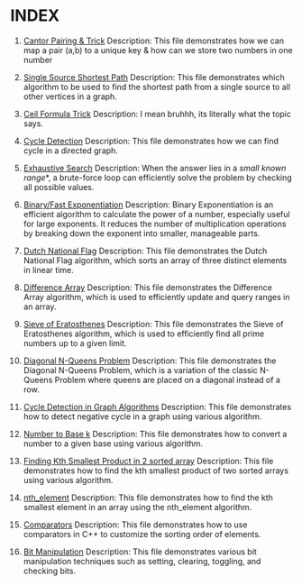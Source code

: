 # INDEX


1. [Cantor Pairing  & Trick](https://github.com/amangh30/dsa/blob/main/Learning/1.md)
   Description: This file demonstrates how we can map a pair (a,b) to a unique key & how can we store two numbers in one number

2. [Single Source Shortest Path](https://github.com/amangh30/dsa/blob/main/Learning/2.md)
   Description: This file demonstrates which algorithm to be used to find the shortest path from a single source to all other vertices in a graph.

3. [Ceil Formula Trick](https://github.com/amangh30/dsa/blob/main/Learning/3.md)
   Description: I mean bruhhh, its literally what the topic says.

4. [Cycle Detection](https://github.com/amangh30/dsa/blob/main/Learning/4.md)
   Description: This file demonstrates how we can find cycle in a directed graph.

5. [Exhaustive Search](https://github.com/amangh30/dsa/blob/main/Learning/5.md)
   Description: When the answer lies in a *small known range**, a brute-force loop can efficiently solve the problem by checking all possible values.

6. [Binary/Fast Exponentiation](https://github.com/amangh30/dsa/blob/main/Learning/6.md)
   Description: Binary Exponentiation is an efficient algorithm to calculate the power of a number, especially useful for large exponents. It reduces the number of multiplication operations by breaking down the exponent into smaller, manageable parts.

7. [Dutch National Flag](https://github.com/amangh30/dsa/blob/main/Learning/7.md)
   Description: This file demonstrates the Dutch National Flag algorithm, which sorts an array of three distinct elements in linear time.

8. [Difference Array](https://github.com/amangh30/dsa/blob/main/Learning/8.md)
   Description: This file demonstrates the Difference Array algorithm, which is used to efficiently update and query ranges in an array.

9. [Sieve of Eratosthenes](https://github.com/amangh30/dsa/blob/main/Learning/9.md)
   Description: This file demonstrates the Sieve of Eratosthenes algorithm, which is used to efficiently find all prime numbers up to a given limit.

10. [Diagonal N-Queens Problem](https://github.com/amangh30/dsa/blob/main/Learning/10.md)
    Description: This file demonstrates the Diagonal N-Queens Problem, which is a variation of the classic N-Queens Problem where queens are placed on a diagonal instead of a row.

11. [Cycle Detection in Graph Algorithms](https://github.com/amangh30/dsa/blob/main/Learning/11.md)
    Description: This file demonstrates how to detect negative cycle in a graph using various algorithm.

12. [Number to Base k](https://github.com/amangh30/dsa/blob/main/Learning/12.md)
    Description: This file demonstrates how to convert a number to a given base using various algorithm.

13. [Finding Kth Smallest Product in 2 sorted array](https://github.com/amangh30/dsa/blob/main/Learning/13.md)
    Description: This file demonstrates how to find the kth smallest product of two sorted arrays using various algorithm.

14. [nth_element](https://github.com/amangh30/dsa/blob/main/Learning/14.md)
    Description: This file demonstrates how to find the kth smallest element in an array using the nth_element algorithm.

15. [Comparators](https://github.com/amangh30/dsa/blob/main/Learning/15.md)
    Description: This file demonstrates how to use comparators in C++ to customize the sorting order of elements.

16. [Bit Manipulation](https://github.com/amangh30/dsa/blob/main/Learning/16.md)
    Description: This file demonstrates various bit manipulation techniques such as setting, clearing, toggling, and checking bits.
